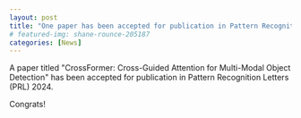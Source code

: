 ```yaml
---
layout: post
title: "One paper has been accepted for publication in Pattern Recognition Letters (PRL) 2024"
# featured-img: shane-rounce-205187
categories: [News]
---
```


A paper titled "CrossFormer: Cross-Guided Attention for Multi-Modal Object Detection" has been accepted for publication in Pattern Recognition Letters (PRL) 2024.

Congrats!
